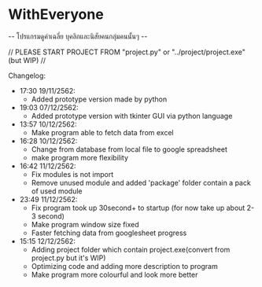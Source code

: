 # WithEveryone
-- โปรแกรมดูค่าเฉลี่ย บุคลิกและนิสัยคนกลุ่มคนนั้นๆ --

// PLEASE START PROJECT FROM "project.py" or "../project/project.exe"(but WIP) //

Changelog:
- 17:30 19/11/2562:
    - Added prototype version made by python
- 19:03 07/12/2562:
    - Added prototype version with tkinter GUI via python language
- 13:57 10/12/2562:
    - Make program able to fetch data from excel
- 16:28 10/12/2562:
    - Change from database from local file to google spreadsheet
    - make program more flexibility
- 16:42 11/12/2562:
    - Fix modules is not import
    - Remove unused module and added 'package' folder contain a pack of used module
- 23:49 11/12/2562:
    - Fix program took up 30second+ to startup (for now take up about 2-3 second)
    - Make program window size fixed
    - Faster fetching data from googlesheet progress
- 15:15 12/12/2562:
    - Adding project folder which contain project.exe(convert from project.py but it's WIP)
    - Optimizing code and adding more description to program
    - Make program more colourful and look more better

